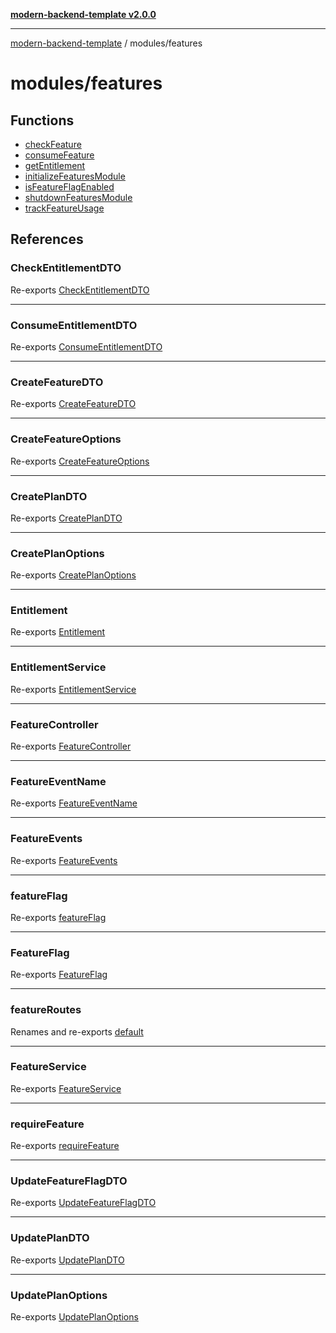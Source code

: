 [**modern-backend-template v2.0.0**](../../README.md)

***

[modern-backend-template](../../modules.md) / modules/features

# modules/features

## Functions

- [checkFeature](functions/checkFeature.md)
- [consumeFeature](functions/consumeFeature.md)
- [getEntitlement](functions/getEntitlement.md)
- [initializeFeaturesModule](functions/initializeFeaturesModule.md)
- [isFeatureFlagEnabled](functions/isFeatureFlagEnabled.md)
- [shutdownFeaturesModule](functions/shutdownFeaturesModule.md)
- [trackFeatureUsage](functions/trackFeatureUsage.md)

## References

### CheckEntitlementDTO

Re-exports [CheckEntitlementDTO](feature.dto/classes/CheckEntitlementDTO.md)

***

### ConsumeEntitlementDTO

Re-exports [ConsumeEntitlementDTO](feature.dto/classes/ConsumeEntitlementDTO.md)

***

### CreateFeatureDTO

Re-exports [CreateFeatureDTO](feature.dto/classes/CreateFeatureDTO.md)

***

### CreateFeatureOptions

Re-exports [CreateFeatureOptions](feature.service/interfaces/CreateFeatureOptions.md)

***

### CreatePlanDTO

Re-exports [CreatePlanDTO](feature.dto/classes/CreatePlanDTO.md)

***

### CreatePlanOptions

Re-exports [CreatePlanOptions](feature.service/interfaces/CreatePlanOptions.md)

***

### Entitlement

Re-exports [Entitlement](entitlement.service/interfaces/Entitlement.md)

***

### EntitlementService

Re-exports [EntitlementService](entitlement.service/classes/EntitlementService.md)

***

### FeatureController

Re-exports [FeatureController](feature.controller/classes/FeatureController.md)

***

### FeatureEventName

Re-exports [FeatureEventName](feature.events/type-aliases/FeatureEventName.md)

***

### FeatureEvents

Re-exports [FeatureEvents](feature.events/variables/FeatureEvents.md)

***

### featureFlag

Re-exports [featureFlag](feature.middleware/functions/featureFlag.md)

***

### FeatureFlag

Re-exports [FeatureFlag](feature.service/interfaces/FeatureFlag.md)

***

### featureRoutes

Renames and re-exports [default](feature.route/functions/default.md)

***

### FeatureService

Re-exports [FeatureService](feature.service/classes/FeatureService.md)

***

### requireFeature

Re-exports [requireFeature](feature.middleware/functions/requireFeature.md)

***

### UpdateFeatureFlagDTO

Re-exports [UpdateFeatureFlagDTO](feature.dto/classes/UpdateFeatureFlagDTO.md)

***

### UpdatePlanDTO

Re-exports [UpdatePlanDTO](feature.dto/classes/UpdatePlanDTO.md)

***

### UpdatePlanOptions

Re-exports [UpdatePlanOptions](feature.service/interfaces/UpdatePlanOptions.md)
